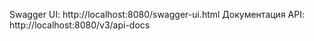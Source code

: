 Swagger UI: http://localhost:8080/swagger-ui.html
Документация API: http://localhost:8080/v3/api-docs
